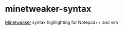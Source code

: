 minetweaker-syntax
===============

[Minetweaker](https://github.com/stanhebben/MineTweaker) syntax highlighting for Notepad++ and vim

